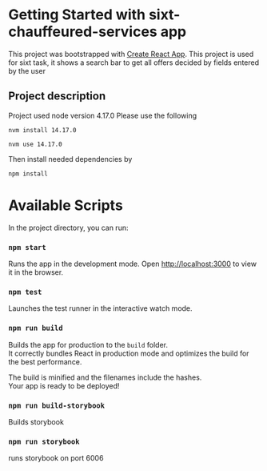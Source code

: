 # Getting Started with sixt-chauffeured-services app

This project was bootstrapped with [Create React App](https://github.com/facebook/create-react-app).
This project is used for sixt task, it shows a search bar to get all offers decided by fields entered by the user

## Project description

Project used node version 4.17.0
Please use the following

`nvm install 14.17.0`

`nvm use 14.17.0`

Then install needed dependencies by

`npm install`

# Available Scripts

In the project directory, you can run:

### `npm start`

Runs the app in the development mode.
Open [http://localhost:3000](http://localhost:3000) to view it in the browser.

### `npm test`

Launches the test runner in the interactive watch mode.

### `npm run build`

Builds the app for production to the `build` folder.\
It correctly bundles React in production mode and optimizes the build for the best performance.

The build is minified and the filenames include the hashes.\
Your app is ready to be deployed!

### `npm run build-storybook`

Builds storybook

### `npm run storybook`

runs storybook on port 6006
